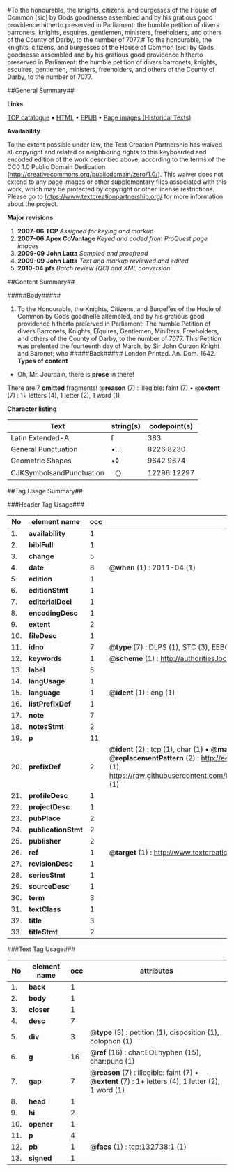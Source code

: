 #To the honourable, the knights, citizens, and burgesses of the House of Common [sic] by Gods goodnesse assembled and by his gratious good providence hitherto preserved in Parliament: the humble petition of divers barronets, knights, esquires, gentlemen, ministers, freeholders, and others of the County of Darby, to the number of 7077.#
To the honourable, the knights, citizens, and burgesses of the House of Common [sic] by Gods goodnesse assembled and by his gratious good providence hitherto preserved in Parliament: the humble petition of divers barronets, knights, esquires, gentlemen, ministers, freeholders, and others of the County of Darby, to the number of 7077.

##General Summary##

**Links**

[TCP catalogue](http://www.ota.ox.ac.uk/tcp/)  • 
[HTML](http://tei.it.ox.ac.uk/tcp/Texts-HTML/free/A94/A94489.html)  • 
[EPUB](http://tei.it.ox.ac.uk/tcp/Texts-EPUB/free/A94/A94489.epub) • 
[Page images (Historical Texts)](https://historicaltexts.jisc.ac.uk/eebo-99897898e)

**Availability**

To the extent possible under law, the Text Creation Partnership has waived all copyright and related or neighboring rights to this keyboarded and encoded edition of the work described above, according to the terms of the CC0 1.0 Public Domain Dedication (http://creativecommons.org/publicdomain/zero/1.0/). This waiver does not extend to any page images or other supplementary files associated with this work, which may be protected by copyright or other license restrictions. Please go to https://www.textcreationpartnership.org/ for more information about the project.

**Major revisions**

1. __2007-06__ __TCP__ *Assigned for keying and markup*
1. __2007-06__ __Apex CoVantage__ *Keyed and coded from ProQuest page images*
1. __2009-09__ __John Latta__ *Sampled and proofread*
1. __2009-09__ __John Latta__ *Text and markup reviewed and edited*
1. __2010-04__ __pfs__ *Batch review (QC) and XML conversion*

##Content Summary##

#####Body#####

1. To the Honourable, the Knights, Citizens, and Burgeſſes of the Houſe of Common by Gods goodneſſe aſſembled, and by his gratious good providence hitherto preſerved in Parliament: The humble Petition of divers Barronets, Knights, Eſquires, Gentlemen, Miniſters, Freeholders, and others of the County of Darby, to the number of 7077.
This Petition was preſented the fourteenth day of March, by Sir John Curzon Knight and Baronet; who 
#####Back#####
London Printed. An. Dom. 1642.
**Types of content**

  * Oh, Mr. Jourdain, there is **prose** in there!

There are 7 **omitted** fragments! 
 @__reason__ (7) : illegible: faint (7)  •  @__extent__ (7) : 1+ letters (4), 1 letter (2), 1 word (1)

**Character listing**


|Text|string(s)|codepoint(s)|
|---|---|---|
|Latin Extended-A|ſ|383|
|General Punctuation|•…|8226 8230|
|Geometric Shapes|▪◊|9642 9674|
|CJKSymbolsandPunctuation|〈〉|12296 12297|

##Tag Usage Summary##

###Header Tag Usage###

|No|element name|occ|attributes|
|---|---|---|---|
|1.|__availability__|1||
|2.|__biblFull__|1||
|3.|__change__|5||
|4.|__date__|8| @__when__ (1) : 2011-04 (1)|
|5.|__edition__|1||
|6.|__editionStmt__|1||
|7.|__editorialDecl__|1||
|8.|__encodingDesc__|1||
|9.|__extent__|2||
|10.|__fileDesc__|1||
|11.|__idno__|7| @__type__ (7) : DLPS (1), STC (3), EEBO-CITATION (1), PROQUEST (1), VID (1)|
|12.|__keywords__|1| @__scheme__ (1) : http://authorities.loc.gov/ (1)|
|13.|__label__|5||
|14.|__langUsage__|1||
|15.|__language__|1| @__ident__ (1) : eng (1)|
|16.|__listPrefixDef__|1||
|17.|__note__|7||
|18.|__notesStmt__|2||
|19.|__p__|11||
|20.|__prefixDef__|2| @__ident__ (2) : tcp (1), char (1)  •  @__matchPattern__ (2) : ([0-9\-]+):([0-9IVX]+) (1), (.+) (1)  •  @__replacementPattern__ (2) : http://eebo.chadwyck.com/downloadtiff?vid=$1&page=$2 (1), https://raw.githubusercontent.com/textcreationpartnership/Texts/master/tcpchars.xml#$1 (1)|
|21.|__profileDesc__|1||
|22.|__projectDesc__|1||
|23.|__pubPlace__|2||
|24.|__publicationStmt__|2||
|25.|__publisher__|2||
|26.|__ref__|1| @__target__ (1) : http://www.textcreationpartnership.org/docs/. (1)|
|27.|__revisionDesc__|1||
|28.|__seriesStmt__|1||
|29.|__sourceDesc__|1||
|30.|__term__|3||
|31.|__textClass__|1||
|32.|__title__|3||
|33.|__titleStmt__|2||


###Text Tag Usage###

|No|element name|occ|attributes|
|---|---|---|---|
|1.|__back__|1||
|2.|__body__|1||
|3.|__closer__|1||
|4.|__desc__|7||
|5.|__div__|3| @__type__ (3) : petition (1), disposition (1), colophon (1)|
|6.|__g__|16| @__ref__ (16) : char:EOLhyphen (15), char:punc (1)|
|7.|__gap__|7| @__reason__ (7) : illegible: faint (7)  •  @__extent__ (7) : 1+ letters (4), 1 letter (2), 1 word (1)|
|8.|__head__|1||
|9.|__hi__|2||
|10.|__opener__|1||
|11.|__p__|4||
|12.|__pb__|1| @__facs__ (1) : tcp:132738:1 (1)|
|13.|__signed__|1||
